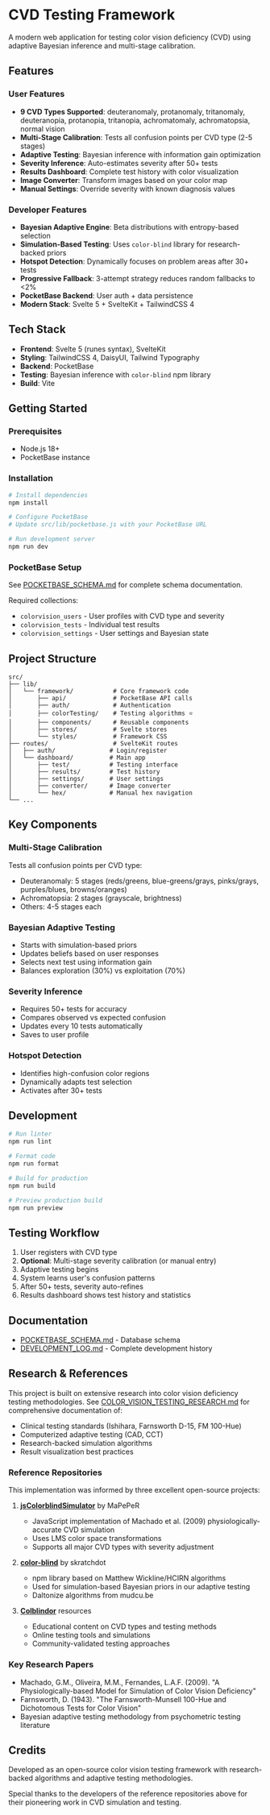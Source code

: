 # CVD Testing Framework

A modern web application for testing color vision deficiency (CVD) using adaptive Bayesian inference and multi-stage calibration.

## Features

### User Features
- **9 CVD Types Supported**: deuteranomaly, protanomaly, tritanomaly, deuteranopia, protanopia, tritanopia, achromatomaly, achromatopsia, normal vision
- **Multi-Stage Calibration**: Tests all confusion points per CVD type (2-5 stages)
- **Adaptive Testing**: Bayesian inference with information gain optimization
- **Severity Inference**: Auto-estimates severity after 50+ tests
- **Results Dashboard**: Complete test history with color visualization
- **Image Converter**: Transform images based on your color map
- **Manual Settings**: Override severity with known diagnosis values

### Developer Features
- **Bayesian Adaptive Engine**: Beta distributions with entropy-based selection
- **Simulation-Based Testing**: Uses `color-blind` library for research-backed priors
- **Hotspot Detection**: Dynamically focuses on problem areas after 30+ tests
- **Progressive Fallback**: 3-attempt strategy reduces random fallbacks to <2%
- **PocketBase Backend**: User auth + data persistence
- **Modern Stack**: Svelte 5 + SvelteKit + TailwindCSS 4

## Tech Stack

- **Frontend**: Svelte 5 (runes syntax), SvelteKit
- **Styling**: TailwindCSS 4, DaisyUI, Tailwind Typography
- **Backend**: PocketBase
- **Testing**: Bayesian inference with `color-blind` npm library
- **Build**: Vite

## Getting Started

### Prerequisites
- Node.js 18+
- PocketBase instance

### Installation

```bash
# Install dependencies
npm install

# Configure PocketBase
# Update src/lib/pocketbase.js with your PocketBase URL

# Run development server
npm run dev
```

### PocketBase Setup

See [POCKETBASE_SCHEMA.md](POCKETBASE_SCHEMA.md) for complete schema documentation.

Required collections:
- `colorvision_users` - User profiles with CVD type and severity
- `colorvision_tests` - Individual test results
- `colorvision_settings` - User settings and Bayesian state

## Project Structure

```
src/
├── lib/
│   └── framework/           # Core framework code
│       ├── api/             # PocketBase API calls
│       ├── auth/            # Authentication
│       ├── colorTesting/    # Testing algorithms ⭐
│       ├── components/      # Reusable components
│       ├── stores/          # Svelte stores
│       └── styles/          # Framework CSS
├── routes/                  # SvelteKit routes
│   ├── auth/               # Login/register
│   └── dashboard/          # Main app
│       ├── test/           # Testing interface
│       ├── results/        # Test history
│       ├── settings/       # User settings
│       ├── converter/      # Image converter
│       └── hex/            # Manual hex navigation
└── ...
```

## Key Components

### Multi-Stage Calibration
Tests all confusion points per CVD type:
- Deuteranomaly: 5 stages (reds/greens, blue-greens/grays, pinks/grays, purples/blues, browns/oranges)
- Achromatopsia: 2 stages (grayscale, brightness)
- Others: 4-5 stages each

### Bayesian Adaptive Testing
- Starts with simulation-based priors
- Updates beliefs based on user responses
- Selects next test using information gain
- Balances exploration (30%) vs exploitation (70%)

### Severity Inference
- Requires 50+ tests for accuracy
- Compares observed vs expected confusion
- Updates every 10 tests automatically
- Saves to user profile

### Hotspot Detection
- Identifies high-confusion color regions
- Dynamically adapts test selection
- Activates after 30+ tests

## Development

```bash
# Run linter
npm run lint

# Format code
npm run format

# Build for production
npm run build

# Preview production build
npm run preview
```

## Testing Workflow

1. User registers with CVD type
2. **Optional**: Multi-stage severity calibration (or manual entry)
3. Adaptive testing begins
4. System learns user's confusion patterns
5. After 50+ tests, severity auto-refines
6. Results dashboard shows test history and statistics

## Documentation

- [POCKETBASE_SCHEMA.md](POCKETBASE_SCHEMA.md) - Database schema
- [DEVELOPMENT_LOG.md](DEVELOPMENT_LOG.md) - Complete development history

## Research & References

This project is built on extensive research into color vision deficiency testing methodologies. See [COLOR_VISION_TESTING_RESEARCH.md](COLOR_VISION_TESTING_RESEARCH.md) for comprehensive documentation of:

- Clinical testing standards (Ishihara, Farnsworth D-15, FM 100-Hue)
- Computerized adaptive testing (CAD, CCT)
- Research-backed simulation algorithms
- Result visualization best practices

### Reference Repositories

This implementation was informed by three excellent open-source projects:

1. **[jsColorblindSimulator](https://github.com/MaPePeR/jsColorblindSimulator)** by MaPePeR
   - JavaScript implementation of Machado et al. (2009) physiologically-accurate CVD simulation
   - Uses LMS color space transformations
   - Supports all major CVD types with severity adjustment

2. **[color-blind](https://github.com/skratchdot/color-blind)** by skratchdot
   - npm library based on Matthew Wickline/HCIRN algorithms
   - Used for simulation-based Bayesian priors in our adaptive testing
   - Daltonize algorithms from mudcu.be

3. **[Colblindor](https://www.color-blindness.com/)** resources
   - Educational content on CVD types and testing methods
   - Online testing tools and simulations
   - Community-validated testing approaches

### Key Research Papers

- Machado, G.M., Oliveira, M.M., Fernandes, L.A.F. (2009). "A Physiologically-based Model for Simulation of Color Vision Deficiency"
- Farnsworth, D. (1943). "The Farnsworth-Munsell 100-Hue and Dichotomous Tests for Color Vision"
- Bayesian adaptive testing methodology from psychometric testing literature


## Credits

Developed as an open-source color vision testing framework with research-backed algorithms and adaptive testing methodologies.

Special thanks to the developers of the reference repositories above for their pioneering work in CVD simulation and testing.
